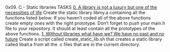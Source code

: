 0x09. C - Static libraries
TASKS
[0. A library is not a luxury but one of the necessities of
life](libmy.a)
Create the static library libmy.a containing all the functions
listed below:
If you haven’t coded all of the above functions create empty
ones with the right prototype.
Don’t forget to push your main.h file to your repository. It
should at least contain all the prototypes of the above
functions.
[1. Without libraries what have we? We have no past and no
future](create_static_lib.sh)
Create a script called create_static_lib.sh that creates a
static library called liball.a from all the .c files that are
in the current directory.

